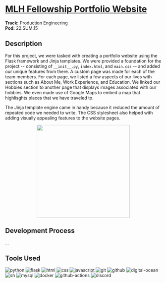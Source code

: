 # [MLH Fellowship Portfolio Website](https://tdbportfolio-mlh.herokuapp.com/)
**Track:** Production Engineering  
**Pod:** 22.SUM.15  

## Description
For this project, we were tasked with creating a portfolio website using the Flask framework and Jinja templates. We were provided a foundation for the project -- consisting of `__init__.py`, `index.html`, and `main.css` -- and added our unique features from there. A custom page was made for each of the team members. For each page, we listed a few aspects of our lives with sections such as About Me, Work Experience, and Education. We linked our Hobbies section to another page that displays images associated with our hobbies. We even made use of Google Maps to embed a map that highlisghts places that we have traveled to.

The Jinja template engine came in handy because it reduced the amount of repeated code we needed to write. The CSS stylesheet also helped with adding visually appealing features to the website pages.

<p align="center">
  <img src="https://user-images.githubusercontent.com/65676639/175758975-bc9c38dc-9cde-4ed4-a8ad-a398182ccb44.gif" width="300">
</p>

## Development Process
...

## Tools Used
![python](https://img.shields.io/badge/Python-FFD43B?style=for-the-badge&logo=python&logoColor=blue)
![flask](https://img.shields.io/badge/Flask-000000?style=for-the-badge&logo=flask&logoColor=white)
![html](https://img.shields.io/badge/HTML5-E34F26?style=for-the-badge&logo=html5&logoColor=white)
![css](https://img.shields.io/badge/CSS3-1572B6?style=for-the-badge&logo=css3&logoColor=white)
![javascript](https://img.shields.io/badge/JavaScript-323330?style=for-the-badge&logo=javascript&logoColor=F7DF1E)
![git](https://img.shields.io/badge/GIT-E44C30?style=for-the-badge&logo=git&logoColor=white)
![github](https://img.shields.io/badge/GitHub-100000?style=for-the-badge&logo=github&logoColor=white)
![digital-ocean](https://img.shields.io/badge/Digital_Ocean-0080FF?style=for-the-badge&logo=DigitalOcean&logoColor=white)
![sh](https://img.shields.io/badge/Shell_Script-121011?style=for-the-badge&logo=gnu-bash&logoColor=white)
![mysql](https://img.shields.io/badge/MySQL-005C84?style=for-the-badge&logo=mysql&logoColor=white)
![docker](https://img.shields.io/badge/Docker-2CA5E0?style=for-the-badge&logo=docker&logoColor=white)
![github-actions](https://img.shields.io/badge/GitHub_Actions-2088FF?style=for-the-badge&logo=github-actions&logoColor=white)
![discord](https://img.shields.io/badge/Discord-5865F2?style=for-the-badge&logo=discord&logoColor=white)
